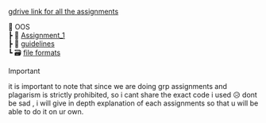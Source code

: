 [gdrive link for all the assignments](https://drive.google.com/drive/folders/1azHNIXHWhLSL-zZFfB6llLDwalCrfG-j)

📂 OOS <br>
┣ 📂 [Assignment_1](./assignment_1/README.md)<br>
┣ 📌 [guidelines](./guidelines.md)<br>
┗ 🗃️ [file formats](./file_format.md)<br>

> [!IMPORTANT]
> it is important to note that since we are doing grp assignments and plagarism is strictly prohibited, so i cant share the exact code i used 😥
> dont be sad , i will give in depth explanation of each assignments so that u will be able to do it on ur own.
